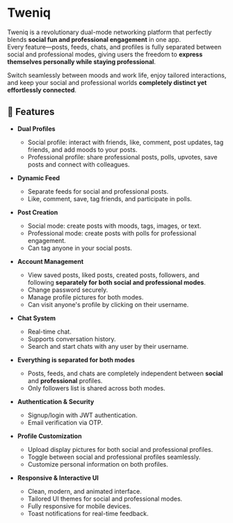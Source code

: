 # Tweniq
Tweniq is a revolutionary dual-mode networking platform that perfectly blends **social fun and professional engagement** in one app.  
Every feature—posts, feeds, chats, and profiles is fully separated between social and professional modes, giving users the freedom to **express themselves personally while staying professional**.  

Switch seamlessly between moods and work life, enjoy tailored interactions, and keep your social and professional worlds **completely distinct yet effortlessly connected**.


## 🌟 Features

- **Dual Profiles**
  - Social profile: interact with friends, like, comment, post updates, tag friends, and add moods to your posts.
  - Professional profile: share professional posts, polls, upvotes, save posts and connect with colleagues.

- **Dynamic Feed**
  - Separate feeds for social and professional posts.
  - Like, comment, save, tag friends, and participate in polls.

- **Post Creation**
  - Social mode: create posts with moods, tags, images, or text.
  - Professional mode: create posts with polls for professional engagement.
  - Can tag anyone in your social posts.

- **Account Management**
  - View saved posts, liked posts, created posts, followers, and following **separately for both social and professional modes**.
  - Change password securely.
  - Manage profile pictures for both modes.
  - Can visit anyone's profile by clicking on their username.

- **Chat System**
  - Real-time chat.
  - Supports conversation history.
  - Search and start chats with any user by their username.

- **Everything is separated for both modes**
  - Posts, feeds, and chats are completely independent between **social** and **professional** profiles.
  - Only followers list is shared across both modes.

- **Authentication & Security**
  - Signup/login with JWT authentication.
  - Email verification via OTP.

- **Profile Customization**
  - Upload display pictures for both social and professional profiles.
  - Toggle between social and professional profiles seamlessly.
  - Customize personal information on both profiles.

- **Responsive & Interactive UI**
  - Clean, modern, and animated interface.
  - Tailored UI themes for social and professional modes.
  - Fully responsive for mobile devices.
  - Toast notifications for real-time feedback.


